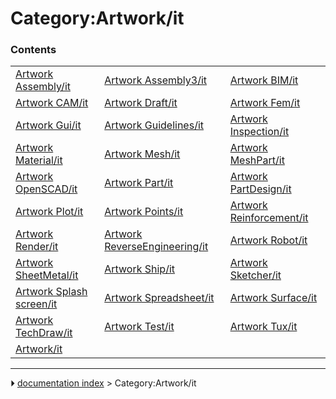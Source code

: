 # Category:Artwork/it


### Contents

|     |     |     |
| --- | --- | --- |
| [Artwork Assembly/it](Artwork_Assembly/it.md) | [Artwork Assembly3/it](Artwork_Assembly3/it.md) | [Artwork BIM/it](Artwork_BIM/it.md) |
| [Artwork CAM/it](Artwork_CAM/it.md) | [Artwork Draft/it](Artwork_Draft/it.md) | [Artwork Fem/it](Artwork_Fem/it.md) |
| [Artwork Gui/it](Artwork_Gui/it.md) | [Artwork Guidelines/it](Artwork_Guidelines/it.md) | [Artwork Inspection/it](Artwork_Inspection/it.md) |
| [Artwork Material/it](Artwork_Material/it.md) | [Artwork Mesh/it](Artwork_Mesh/it.md) | [Artwork MeshPart/it](Artwork_MeshPart/it.md) |
| [Artwork OpenSCAD/it](Artwork_OpenSCAD/it.md) | [Artwork Part/it](Artwork_Part/it.md) | [Artwork PartDesign/it](Artwork_PartDesign/it.md) |
| [Artwork Plot/it](Artwork_Plot/it.md) | [Artwork Points/it](Artwork_Points/it.md) | [Artwork Reinforcement/it](Artwork_Reinforcement/it.md) |
| [Artwork Render/it](Artwork_Render/it.md) | [Artwork ReverseEngineering/it](Artwork_ReverseEngineering/it.md) | [Artwork Robot/it](Artwork_Robot/it.md) |
| [Artwork SheetMetal/it](Artwork_SheetMetal/it.md) | [Artwork Ship/it](Artwork_Ship/it.md) | [Artwork Sketcher/it](Artwork_Sketcher/it.md) |
| [Artwork Splash screen/it](Artwork_Splash_screen/it.md) | [Artwork Spreadsheet/it](Artwork_Spreadsheet/it.md) | [Artwork Surface/it](Artwork_Surface/it.md) |
| [Artwork TechDraw/it](Artwork_TechDraw/it.md) | [Artwork Test/it](Artwork_Test/it.md) | [Artwork Tux/it](Artwork_Tux/it.md) |
| [Artwork/it](Artwork/it.md) |



---
⏵ [documentation index](../README.md) > Category:Artwork/it
